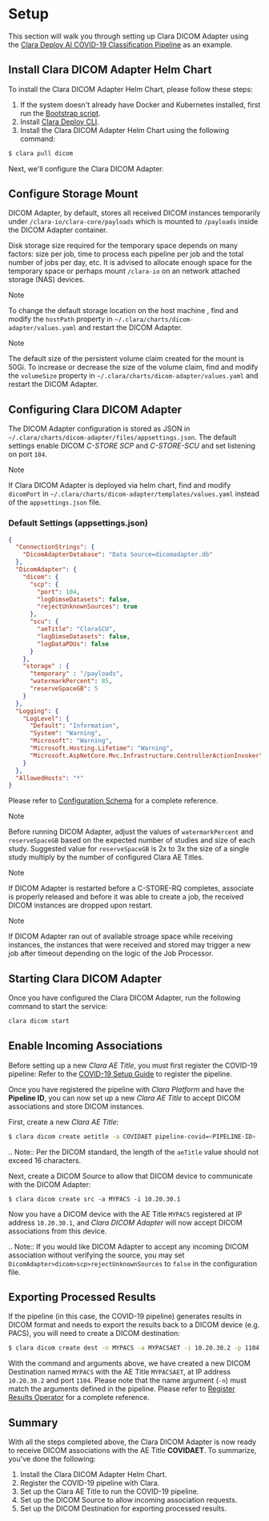 # Setup

This section will walk you through setting up Clara DICOM Adapter using the [Clara Deploy AI COVID-19 Classification Pipeline](https://ngc.nvidia.com/catalog/resources/nvidia:clara:clara_ai_covid19_pipeline)
as an example.

## Install Clara DICOM Adapter Helm Chart

To install the Clara DICOM Adapter Helm Chart, please follow these steps:

1. If the system doesn't already have Docker and Kubernetes installed, first run the [Bootstrap script](https://ngc.nvidia.com/catalog/resources/nvidia:clara:clara_bootstrap).
2. Install [Clara Deploy CLI](https://ngc.nvidia.com/catalog/resources/nvidia:clara:clara_cli).
3. Install the Clara DICOM Adapter Helm Chart using the following command:

```bash
$ clara pull dicom
```

Next, we'll configure the Clara DICOM Adapter.

## Configure Storage Mount

DICOM Adapter, by default, stores all received DICOM instances temporarily under `/clara-io/clara-core/payloads` which is mounted
to `/payloads` inside the DICOM Adapter container.

Disk storage size required for the temporary space depends on many factors: size per job, time to process each pipeline per job and the total number of 
jobs per day, etc.  It is advised to allocate enough space for the temporary space or perhaps mount `/clara-io` on an network attached
storage (NAS) devices.

> [!Note]
> To change the default storage location on the host machine , find and modify the `hostPath` property in
> `~/.clara/charts/dicom-adapter/values.yaml` and restart the DICOM Adapter.

> [!Note]
> The default size of the persistent volume claim created for the mount is 50Gi.
> To increase or decrease the size of the volume claim, find and modify the `volumeSize` property in
> `~/.clara/charts/dicom-adapter/values.yaml` and restart the DICOM Adapter.

## Configuring Clara DICOM Adapter

The DICOM Adapter configuration is stored as JSON in `~/.clara/charts/dicom-adapter/files/appsettings.json`.
The default settings enable DICOM *C-STORE SCP* and *C-STORE-SCU* and set listening on port `104`.

> [!Note]
> If Clara DICOM Adapter is deployed via helm chart, find and modify `dicomPort` in `~/.clara/charts/dicom-adapter/templates/values.yaml` instead of the `appsettings.json` file.


### Default Settings (appsettings.json)

``` json
{
  "ConnectionStrings": {
    "DicomAdapterDatabase": "Data Source=dicomadapter.db"
  },
  "DicomAdapter": {
    "dicom": {
      "scp": {
        "port": 104,
        "logDimseDatasets": false,
        "rejectUnknownSources": true
      },
      "scu": {
        "aeTitle": "ClaraSCU",
        "logDimseDatasets": false,
        "logDataPDUs": false
      }
    },
    "storage" : {
      "temporary" : "/payloads",
      "watermarkPercent": 85,
      "reserveSpaceGB": 5
    }
  },
  "Logging": {
    "LogLevel": {
      "Default": "Information",
      "System": "Warning",
      "Microsoft": "Warning",
      "Microsoft.Hosting.Lifetime": "Warning",
      "Microsoft.AspNetCore.Mvc.Infrastructure.ControllerActionInvoker": "Error"
    }
  },
  "AllowedHosts": "*"
}
```

Please refer to [Configuration Schema](schema.md) for a complete reference.


> [!Note]
> Before running DICOM Adapter, adjust the values of `watermarkPercent` and `reserveSpaceGB` based on
> the expected number of studies and size of each study. Suggested value for `reserveSpaceGB` is 2x to 3x the
> size of a single study multiply by the number of configured Clara AE Titles.

> [!Note]
> If DICOM Adapter is restarted before a C-STORE-RQ completes, associate is properly released and 
> before it was able to create a job, the received DICOM instances are dropped upon restart.

> [!Note]
> If DICOM Adapter ran out of available stroage space while receiving instances, the instances that were received
> and stored may trigger a new job after timeout depending on the logic of the Job Processor.


## Starting Clara DICOM Adapter

Once you have configured the Clara DICOM Adapter, run the following command to start the service:

```bash
clara dicom start
```

## Enable Incoming Associations

Before setting up a new *Clara AE Title*, you must first register the COVID-19 pipeline: Refer
to the [COVID-19 Setup Guide](https://ngc.nvidia.com/catalog/resources/nvidia:clara:clara_ai_covid19_pipeline/setup)
to register the pipeline.

Once you have registered the pipeline with *Clara Platform* and have the **Pipeline ID**, you can
now set up a new *Clara AE Title* to accept DICOM associations and store DICOM instances.

First, create a new *Clara AE Title*:

```bash
$ clara dicom create aetitle -a COVIDAET pipeline-covid=<PIPELINE-ID>
```

.. Note:: Per the DICOM standard, the length of the `aeTitle` value should not exceed 16
          characters.

Next, create a DICOM Source to allow that DICOM device to communicate with the DICOM Adapter:

```
$ clara dicom create src -a MYPACS -i 10.20.30.1
```

Now you have a DICOM device with the AE Title `MYPACS` registered at IP address `10.20.30.1`, and
*Clara DICOM Adapter* will now accept DICOM associations from this device.

.. Note:: If you would like DICOM Adapter to accept any incoming DICOM association without
          verifying the source, you may set `DicomAdapter>dicom>scp>rejectUnknownSources` to
         `false` in the configuration file.

## Exporting Processed Results

If the pipeline (in this case, the COVID-19 pipeline) generates results in DICOM format and needs
to export the results back to a DICOM device (e.g. PACS), you will need to create a DICOM
destination:

```bash
$ clara dicom create dest -n MYPACS -a MYPACSAET -i 10.20.30.2 -p 1104 
```

With the command and arguments above, we have created a new DICOM Destination named `MYPACS` with
the AE Title `MYPACSAET`, at IP address `10.20.30.2` and port  `1104`.  Please note that the
name argument (`-n`) must match the arguments defined in the pipeline. Please refer to [Register Results Operator](/sdk/Services/ResultsService/public/docs/README.md)
for a complete reference.

## Summary

With all the steps completed above, the Clara DICOM Adapter is now ready to receive DICOM 
associations with the AE Title **COVIDAET**. To summarize, you've done the following:

1. Install the Clara DICOM Adapter Helm Chart.
2. Register the COVID-19 pipeline with Clara.
3. Set up the Clara AE Title to run the COVID-19 pipeline.
4. Set up the DICOM Source to allow incoming association requests.
5. Set up the DICOM Destination for exporting processed results.


